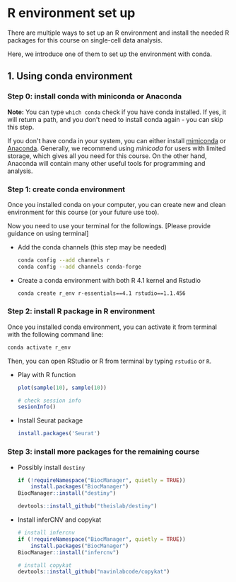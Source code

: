 # R environment set up

There are multiple ways to set up an R environment and install the needed R
packages for this course on single-cell data analysis.

Here, we introduce one of them to set up the environment with conda.

## 1. Using conda environment

### Step 0: install conda with miniconda or Anaconda

**Note:** You can type ``which conda`` check if you have conda installed. If yes, it will return a path, and you don't need to install conda again - you can skip this step.

If you don't have conda in your system, you can either install [mimiconda](https://docs.conda.io/en/latest/miniconda.html) or [Anaconda](https://docs.anaconda.com/anaconda/install/). Generally, we recommend using *minicoda* for users with limited storage, which gives all you need for this course. On the other hand, Anaconda will contain many other useful tools for programming and analysis.


### Step 1: create conda environment

Once you installed conda on your computer, you can create new and clean environment for this course (or your future use too).

Now you need to use your terminal for the followings. [Please provide guidance on using terminal]

* Add the conda channels (this step may be needed)
  ```bash
  conda config --add channels r
  conda config --add channels conda-forge
  ```

* Create a conda environment with both R 4.1 kernel and Rstudio

  ```bash
  conda create r_env r-essentials==4.1 rstudio==1.1.456
  ```

### Step 2: install R package in R environment

Once you installed conda environment, you can activate it from terminal with the following command line:

```bash
conda activate r_env
```

Then, you can open RStudio or R from terminal by typing ``rstudio`` or ``R``.

* Play with R function
  ```R
  plot(sample(10), sample(10))

  # check session info
  sesionInfo()
  ```

* Install Seurat package
  ```R
  install.packages('Seurat')
  ```


### Step 3: install more packages for the remaining course

* Possibly install ``destiny``
  ```R
  if (!requireNamespace("BiocManager", quietly = TRUE))
      install.packages("BiocManager")
  BiocManager::install("destiny")

  devtools::install_github("theislab/destiny")
  ```


* Install inferCNV and copykat
  ```R
  # install infercnv
  if (!requireNamespace("BiocManager", quietly = TRUE))
      install.packages("BiocManager")
  BiocManager::install("infercnv")

  # install copykat
  devtools::install_github("navinlabcode/copykat")
  ```



<!-- ### Misc

Manually install additional packages via conda
```bash
conda install -c conda-forge r-devtools
conda install -c bioconda r-monocle3==1.0.0
conda install -c conda-forge jags=4.3.0
```

Packages available on conda failed to be installed
```bash
conda install -c bioconductor bioconductor-infercnv==1.6.0
conda install -c bioconductor r-seurat==3.0.2
conda install -c bioconductor bioconductor-destiny==3.4.0
``` 

-->